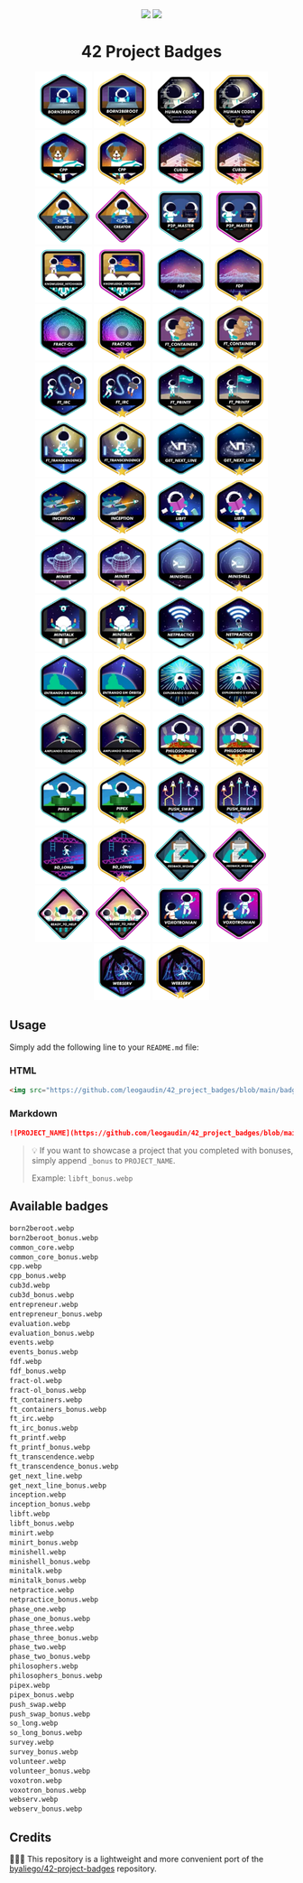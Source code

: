 <div align="center">
	<img src="https://img.shields.io/badge/average_size-5.95_KB-success" />
	<img src="https://img.shields.io/badge/format-WebP-success" />
	<h1>42 Project Badges</h1>
	<img src="badges/born2beroot.webp" width="100" width="100" />
	<img src="badges/born2beroot_bonus.webp" width="100" />
	<img src="badges/common_core.webp" width="100" />
	<img src="badges/common_core_bonus.webp" width="100" />
	<img src="badges/cpp.webp" width="100" />
	<img src="badges/cpp_bonus.webp" width="100" />
	<img src="badges/cub3d.webp" width="100" />
	<img src="badges/cub3d_bonus.webp" width="100" />
	<img src="badges/entrepreneur.webp" width="100" />
	<img src="badges/entrepreneur_bonus.webp" width="100" />
	<img src="badges/evaluation.webp" width="100" />
	<img src="badges/evaluation_bonus.webp" width="100" />
	<img src="badges/events.webp" width="100" />
	<img src="badges/events_bonus.webp" width="100" />
	<img src="badges/fdf.webp" width="100" />
	<img src="badges/fdf_bonus.webp" width="100" />
	<img src="badges/fract-ol.webp" width="100" />
	<img src="badges/fract-ol_bonus.webp" width="100" />
	<img src="badges/ft_containers.webp" width="100" />
	<img src="badges/ft_containers_bonus.webp" width="100" />
	<img src="badges/ft_irc.webp" width="100" />
	<img src="badges/ft_irc_bonus.webp" width="100" />
	<img src="badges/ft_printf.webp" width="100" />
	<img src="badges/ft_printf_bonus.webp" width="100" />
	<img src="badges/ft_transcendence.webp" width="100" />
	<img src="badges/ft_transcendence_bonus.webp" width="100" />
	<img src="badges/get_next_line.webp" width="100" />
	<img src="badges/get_next_line_bonus.webp" width="100" />
	<img src="badges/inception.webp" width="100" />
	<img src="badges/inception_bonus.webp" width="100" />
	<img src="badges/libft.webp" width="100" />
	<img src="badges/libft_bonus.webp" width="100" />
	<img src="badges/minirt.webp" width="100" />
	<img src="badges/minirt_bonus.webp" width="100" />
	<img src="badges/minishell.webp" width="100" />
	<img src="badges/minishell_bonus.webp" width="100" />
	<img src="badges/minitalk.webp" width="100" />
	<img src="badges/minitalk_bonus.webp" width="100" />
	<img src="badges/netpractice.webp" width="100" />
	<img src="badges/netpractice_bonus.webp" width="100" />
	<img src="badges/phase_one.webp" width="100" />
	<img src="badges/phase_one_bonus.webp" width="100" />
	<img src="badges/phase_three.webp" width="100" />
	<img src="badges/phase_three_bonus.webp" width="100" />
	<img src="badges/phase_two.webp" width="100" />
	<img src="badges/phase_two_bonus.webp" width="100" />
	<img src="badges/philosophers.webp" width="100" />
	<img src="badges/philosophers_bonus.webp" width="100" />
	<img src="badges/pipex.webp" width="100" />
	<img src="badges/pipex_bonus.webp" width="100" />
	<img src="badges/push_swap.webp" width="100" />
	<img src="badges/push_swap_bonus.webp" width="100" />
	<img src="badges/so_long.webp" width="100" />
	<img src="badges/so_long_bonus.webp" width="100" />
	<img src="badges/survey.webp" width="100" />
	<img src="badges/survey_bonus.webp" width="100" />
	<img src="badges/volunteer.webp" width="100" />
	<img src="badges/volunteer_bonus.webp" width="100" />
	<img src="badges/voxotron.webp" width="100" />
	<img src="badges/voxotron_bonus.webp" width="100" />
	<img src="badges/webserv.webp" width="100" />
	<img src="badges/webserv_bonus.webp" width="100" />
</div>

## Usage

Simply add the following line to your `README.md` file:

### HTML
```html
<img src="https://github.com/leogaudin/42_project_badges/blob/main/badges/PROJECT_NAME.webp"/>
```
### Markdown

```md
![PROJECT_NAME](https://github.com/leogaudin/42_project_badges/blob/main/badges/PROJECT_NAME.webp)
```

> 💡 If you want to showcase a project that you completed with bonuses, simply append `_bonus` to `PROJECT_NAME`.
>
> Example: `libft_bonus.webp`

## Available badges

```bash
born2beroot.webp
born2beroot_bonus.webp
common_core.webp
common_core_bonus.webp
cpp.webp
cpp_bonus.webp
cub3d.webp
cub3d_bonus.webp
entrepreneur.webp
entrepreneur_bonus.webp
evaluation.webp
evaluation_bonus.webp
events.webp
events_bonus.webp
fdf.webp
fdf_bonus.webp
fract-ol.webp
fract-ol_bonus.webp
ft_containers.webp
ft_containers_bonus.webp
ft_irc.webp
ft_irc_bonus.webp
ft_printf.webp
ft_printf_bonus.webp
ft_transcendence.webp
ft_transcendence_bonus.webp
get_next_line.webp
get_next_line_bonus.webp
inception.webp
inception_bonus.webp
libft.webp
libft_bonus.webp
minirt.webp
minirt_bonus.webp
minishell.webp
minishell_bonus.webp
minitalk.webp
minitalk_bonus.webp
netpractice.webp
netpractice_bonus.webp
phase_one.webp
phase_one_bonus.webp
phase_three.webp
phase_three_bonus.webp
phase_two.webp
phase_two_bonus.webp
philosophers.webp
philosophers_bonus.webp
pipex.webp
pipex_bonus.webp
push_swap.webp
push_swap_bonus.webp
so_long.webp
so_long_bonus.webp
survey.webp
survey_bonus.webp
volunteer.webp
volunteer_bonus.webp
voxotron.webp
voxotron_bonus.webp
webserv.webp
webserv_bonus.webp
```


## Credits

🙇🏻‍♂️ This repository is a lightweight and more convenient port of the [byaliego/42-project-badges](https://github.com/byaliego/42-project-badges) repository.
